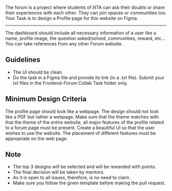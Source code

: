The forum is a project where students of IIITA can ask their doubts or share their experiences with each other. They can join spaces or communities too.
Your Task is to design a Profile page for this website on Figma.

---
The dashboard should include all necessary information of a user like a name, profile image, the question asked/solved, communities,  reward, etc...
You can take references from any other Forum website.

## Guidelines
- The UI should be clean.
- Do the task in a Figma file and provide its link (in a .txt file). Submit your txt files in the Frontend-Forum Collab Task folder only.
## Minimum Design Criteria
The profile page should look like a webpage. The design should not look like a PDF but rather a webpage. Make sure that the theme matches with that the theme of the entire website, all major features of the profile related to a forum page must be present. Create a beautiful UI so that the user wishes to use the website. The placement of different features must be appropriate on the web page.
## Note
- The top 3 designs will be selected and will be rewarded with points.
- The final decision will be taken by mentors.
- As it is open to all issues, therefore, is no need to claim.
- Make sure you follow the given template before making the pull request.